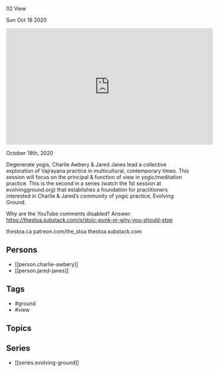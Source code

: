 

 02 View

Sun Oct 18 2020

<iframe width="560" height="315" src="https://www.youtube.com/embed/hwMFHS1EhOg" title="Evolving Ground: 02 View w/ Charlie Awbery & Jared Janes" frameborder="0" allow="accelerometer; autoplay; clipboard-write; encrypted-media; gyroscope; picture-in-picture" allowfullscreen ></iframe>

October 18th, 2020

Degenerate yogis, Charlie Awbery & Jared Janes lead a collective exploration of Vajrayana practice in multicultural, contemporary times. This session will focus on the principal & function of view in yogic/meditation practice. This is the second in a series (watch the 1st session at evolvingground.org) that establishes a foundation for practitioners interested in Charlie & Jared’s community of yogic practice, Evolving Ground.

Why are the YouTube comments disabled? Answer: https://thestoa.substack.com/p/stoic-punk-or-why-you-should-stop

thestoa.ca
patreon.com/the_stoa
thestoa.substack.com

## Persons

- [[person.charlie-awbery]]
- [[person.jared-janes]]

## Tags

- #ground
- #view

## Topics



## Series

- [[series.evolving-ground]]

